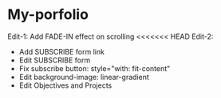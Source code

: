 # My-porfolio
Edit-1: Add FADE-IN effect on scrolling
<<<<<<< HEAD
Edit-2: 
- Add SUBSCRIBE form link
- Edit SUBSCRIBE form
- Fix subscribe button: style="with: fit-content"
- Edit background-image: linear-gradient
- Edit Objectives and Projects